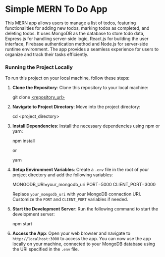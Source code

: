 <h1>Simple MERN To Do App</h1>
<p>This MERN app allows users to manage a list of todos, featuring functionalities for adding new todos, marking todos as completed, and deleting todos. It uses MongoDB as the database to store todo data, Express.js for handling server-side logic, React.js for building the user interface, Firebase authentication method and Node.js for server-side runtime environment. The app provides a seamless experience for users to organize and track their tasks efficiently.</p>
<h3>Running the Project Locally</h3>
  <p>To run this project on your local machine, follow these steps:

1. <b>Clone the Repository</b>: Clone this repository to your local machine:

    git clone [<repository_url>](https://github.com/mushfiqurniazzz/MERN---To-Do-App)

2. <b>Navigate to Project Directory</b>: Move into the project directory:

    cd <project_directory>

3. <b>Install Dependencies</b>: Install the necessary dependencies using npm or yarn:

    npm install

    or

    yarn

4. <b>Setup Environment Variables</b>: Create a `.env` file in the root of your project directory and add the following variables:

    MONGODB_URI=your_mongodb_uri
    PORT=5000
    CLIENT_PORT=3000

    Replace `your_mongodb_uri` with your MongoDB connection URI. Customize the `PORT` and `CLIENT_PORT` variables if needed.

5. <b>Start the Development Server</b>: Run the following command to start the development server:

    npm start

6. <b>Access the App</b>: Open your web browser and navigate to `http://localhost:3000` to access the app. You can now use the app locally on your machine, connected to your MongoDB database using the URI specified in the `.env` file.
</p>
